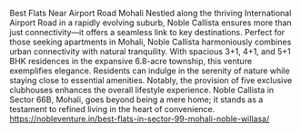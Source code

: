 Best Flats Near Airport Road Mohali
Nestled along the thriving International Airport Road in a rapidly evolving suburb, Noble Callista ensures more than just connectivity—it offers a seamless link to key destinations. Perfect for those seeking apartments in Mohali, Noble Callista harmoniously combines urban connectivity with natural tranquility. With spacious 3+1, 4+1, and 5+1 BHK residences in the expansive 6.8-acre township, this venture exemplifies elegance. Residents can indulge in the serenity of nature while staying close to essential amenities. Notably, the provision of five exclusive clubhouses enhances the overall lifestyle experience. Noble Callista in Sector 66B, Mohali, goes beyond being a mere home; it stands as a testament to refined living in the heart of convenience.
https://nobleventure.in/best-flats-in-sector-99-mohali-noble-willasa/
